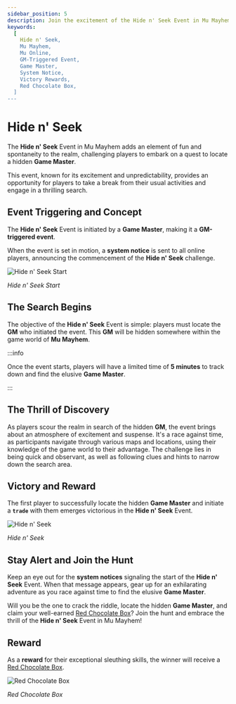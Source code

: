 ```yaml
---
sidebar_position: 5
description: Join the excitement of the Hide n' Seek Event in Mu Mayhem, a GM-triggered event challenging players to locate a hidden Game Master within a limited time. Learn about the event concept, the thrill of discovery, and the rewards for the first player to find the elusive GM.
keywords:
  [
    Hide n' Seek,
    Mu Mayhem,
    Mu Online,
    GM-Triggered Event,
    Game Master,
    System Notice,
    Victory Rewards,
    Red Chocolate Box,
  ]
---
```


# Hide n' Seek

The **Hide n' Seek** Event in Mu Mayhem adds an element of fun and spontaneity to the realm, challenging players to embark on a quest to locate a hidden **Game Master**.

This event, known for its excitement and unpredictability, provides an opportunity for players to take a break from their usual activities and engage in a thrilling search.

## Event Triggering and Concept

The **Hide n' Seek** Event is initiated by a **Game Master**, making it a **GM-triggered event**.

When the event is set in motion, a **system notice** is sent to all online players, announcing the commencement of the **Hide n' Seek** challenge.

![Hide n' Seek Start](/img/events/hidenseek/hidenseek-1.jpg)

_Hide n' Seek Start_

## The Search Begins

The objective of the **Hide n' Seek** Event is simple: players must locate the **GM** who initiated the event. This **GM** will be hidden somewhere within the game world of **Mu Mayhem**.

:::info

Once the event starts, players will have a limited time of **5 minutes** to track down and find the elusive **Game Master**.

:::

## The Thrill of Discovery

As players scour the realm in search of the hidden **GM**, the event brings about an atmosphere of excitement and suspense. It's a race against time, as participants navigate through various maps and locations, using their knowledge of the game world to their advantage. The challenge lies in being quick and observant, as well as following clues and hints to narrow down the search area.

## Victory and Reward

The first player to successfully locate the hidden **Game Master** and initiate a **`trade`** with them emerges victorious in the **Hide n' Seek** Event.

![Hide n' Seek](/img/events/hidenseek/hidenseek-2.jpg)

_Hide n' Seek_

## Stay Alert and Join the Hunt

Keep an eye out for the **system notices** signaling the start of the **Hide n' Seek** Event. When that message appears, gear up for an exhilarating adventure as you race against time to find the elusive **Game Master**.

Will you be the one to crack the riddle, locate the hidden **Game Master**, and claim your well-earned [Red Chocolate Box](/items/item-bags/misc/red-chocolate-box)? Join the hunt and embrace the thrill of the **Hide n' Seek** Event in Mu Mayhem!

## Reward

As a **reward** for their exceptional sleuthing skills, the winner will receive a [Red Chocolate Box](/items/item-bags/misc/red-chocolate-box).

![Red Chocolate Box](/img/items/item-bags/red-chocolate-box.png)

_Red Chocolate Box_
